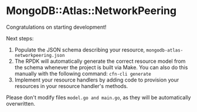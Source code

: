 # MongoDB::Atlas::NetworkPeering

Congratulations on starting development!

Next steps:

1. Populate the JSON schema describing your resource, `mongodb-atlas-networkpeering.json`
2. The RPDK will automatically generate the correct resource model from the
   schema whenever the project is built via Make.
   You can also do this manually with the following command: `cfn-cli generate`
3. Implement your resource handlers by adding code to provision your resources in your resource handler's methods.

Please don't modify files `model.go and main.go`, as they will be automatically overwritten.
